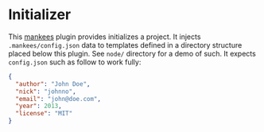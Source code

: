 # Initializer

This [mankees](https://github.com/mankees/cli) plugin provides initializes a project. It injects `.mankees/config.json` data to templates defined in a directory structure placed below this plugin. See `node/` directory for a demo of such. It expects `config.json` such as follow to work fully:

```json
{
  "author": "John Doe",
  "nick": "johnno",
  "email": "john@doe.com",
  "year": 2013,
  "license": "MIT"
}
```
